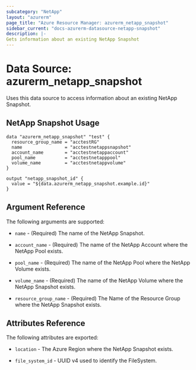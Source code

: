 ```yaml
---
subcategory: "NetApp"
layout: "azurerm"
page_title: "Azure Resource Manager: azurerm_netapp_snapshot"
sidebar_current: "docs-azurerm-datasource-netapp-snapshot"
description: |-
Gets information about an existing NetApp Snapshot
---
```


# Data Source: azurerm_netapp_snapshot

Uses this data source to access information about an existing NetApp Snapshot.

## NetApp Snapshot Usage

```hcl
data "azurerm_netapp_snapshot" "test" {
  resource_group_name = "acctestRG"
  name                = "acctestnetappsnapshot"
  account_name        = "acctestnetappaccount"
  pool_name           = "acctestnetapppool"
  volume_name         = "acctestnetappvolume"
}

output "netapp_snapshot_id" {
  value = "${data.azurerm_netapp_snapshot.example.id}"
}
```

## Argument Reference

The following arguments are supported:

* `name` - (Required) The name of the NetApp Snapshot.

* `account_name` - (Required) The name of the NetApp Account where the NetApp Pool exists.

* `pool_name` - (Required) The name of the NetApp Pool where the NetApp Volume exists.

* `volume_name` - (Required) The name of the NetApp Volume where the NetApp Snapshot exists.

* `resource_group_name` - (Required) The Name of the Resource Group where the NetApp Snapshot exists.

## Attributes Reference

The following attributes are exported:

* `location` - The Azure Region where the NetApp Snapshot exists.

* `file_system_id` - UUID v4 used to identify the FileSystem.

